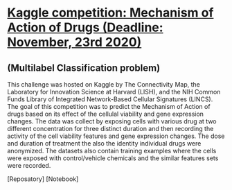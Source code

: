# [Kaggle competition: Mechanism of Action of Drugs (Deadline: November, 23rd 2020) ](https://www.kaggle.com/c/lish-moa/overview)
  ## (Multilabel Classification problem)
This challenge was hosted on Kaggle by The Connectivity Map, the Laboratory for Innovation Science at Harvard (LISH), and the NIH Common Funds Library of Integrated Network-Based Cellular Signatures (LINCS). The goal of this competition was to predict the Mechanism of Action of drugs based on its effect of the cellulal viability and gene expression changes. The data was collect by exposing cells with various drug at two different concentration for three distinct duration and then recording the activity of the cell viability features and gene expression changes. The dose and duration of treatment the also the identity individual drugs were anonymized. The datasets also contain training examples where the cells were exposed with control/vehicle chemicals and the similar features sets were recorded. 

[Reposatory] [Notebook]
